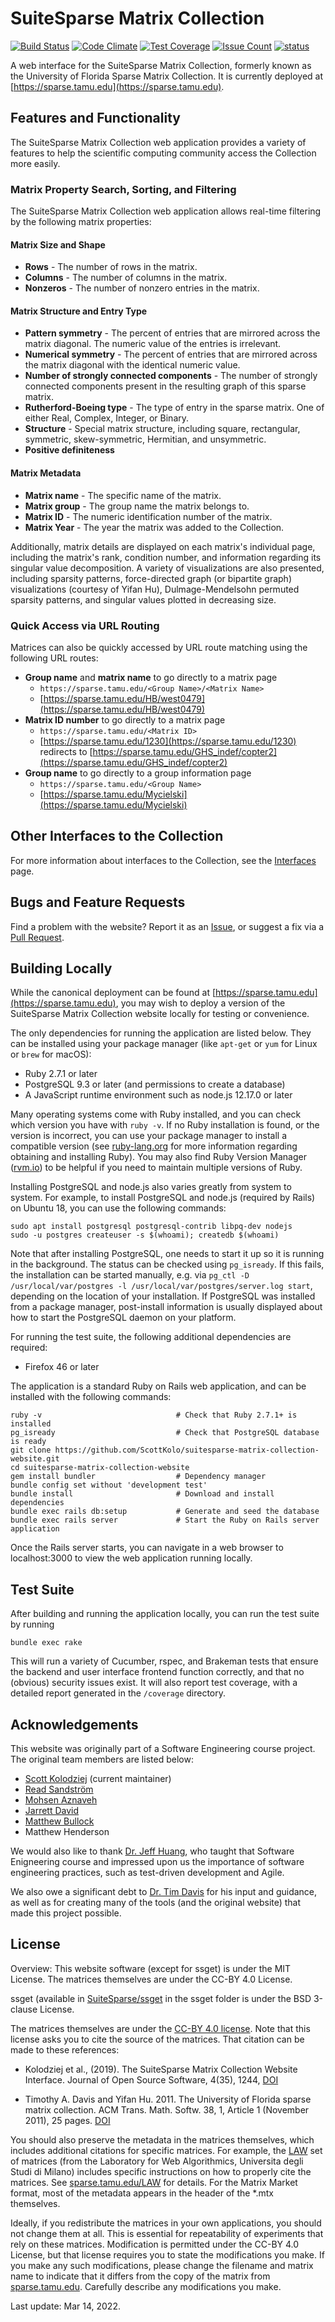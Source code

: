 # SuiteSparse Matrix Collection

[![Build Status](https://scottkolo.semaphoreci.com/badges/suitesparse-matrix-collection-website/branches/master.svg?key=3ab82dff-653a-4c8e-b6fb-14bec4e8b4a9)](https://scottkolo.semaphoreci.com/projects/suitesparse-matrix-collection-website) [![Code Climate](https://codeclimate.com/github/ScottKolo/suitesparse-matrix-collection-website/badges/gpa.svg)](https://codeclimate.com/github/ScottKolo/suitesparse-matrix-collection-website) [![Test Coverage](https://codeclimate.com/github/ScottKolo/suitesparse-matrix-collection-website/badges/coverage.svg)](https://codeclimate.com/github/ScottKolo/suitesparse-matrix-collection-website/coverage) [![Issue Count](https://codeclimate.com/github/ScottKolo/suitesparse-matrix-collection-website/badges/issue_count.svg)](https://codeclimate.com/github/ScottKolo/suitesparse-matrix-collection-website) [![status](http://joss.theoj.org/papers/965b1c7bba801c85e9341a3db9013ef8/status.svg)](http://joss.theoj.org/papers/965b1c7bba801c85e9341a3db9013ef8)

A web interface for the SuiteSparse Matrix Collection, formerly known as the University of Florida Sparse Matrix Collection. It is currently deployed at [https://sparse.tamu.edu](https://sparse.tamu.edu).

## Features and Functionality

The SuiteSparse Matrix Collection web application provides a variety of features to help the scientific computing community access the Collection more easily.

### Matrix Property Search, Sorting, and Filtering

The SuiteSparse Matrix Collection web application allows real-time filtering by the following matrix properties:

#### Matrix Size and Shape
  - **Rows** - The number of rows in the matrix.
  - **Columns** - The number of columns in the matrix.
  - **Nonzeros** - The number of nonzero entries in the matrix.

#### Matrix Structure and Entry Type
  - **Pattern symmetry** - The percent of entries that are mirrored across the matrix diagonal. The numeric value of the entries is irrelevant.
  - **Numerical symmetry** - The percent of entries that are mirrored across the matrix diagonal with the identical numeric value.
  - **Number of strongly connected components** - The number of strongly connected components present in the resulting graph of this sparse matrix.
  - **Rutherford-Boeing type** - The type of entry in the sparse matrix. One of either Real, Complex, Integer, or Binary.
  - **Structure** - Special matrix structure, including square, rectangular, symmetric, skew-symmetric, Hermitian, and unsymmetric.
  - **Positive definiteness**

#### Matrix Metadata
  - **Matrix name** - The specific name of the matrix.
  - **Matrix group** - The group name the matrix belongs to.
  - **Matrix ID** - The numeric identification number of the matrix.
  - **Matrix Year** - The year the matrix was added to the Collection.

Additionally, matrix details are displayed on each matrix's individual page, including the matrix's rank, condition number, and information regarding its singular value decomposition. A variety of visualizations are also presented, including sparsity patterns, force-directed graph (or bipartite graph) visualizations (courtesy of Yifan Hu), Dulmage-Mendelsohn permuted sparsity patterns, and singular values plotted in decreasing size.

### Quick Access via URL Routing

Matrices can also be quickly accessed by URL route matching using the following URL routes:

 * **Group name** and **matrix name** to go directly to a matrix page
    * `https://sparse.tamu.edu/<Group Name>/<Matrix Name>`
    * [https://sparse.tamu.edu/HB/west0479](https://sparse.tamu.edu/HB/west0479)
 * **Matrix ID number** to go directly to a matrix page
    * `https://sparse.tamu.edu/<Matrix ID>`
    * [https://sparse.tamu.edu/1230](https://sparse.tamu.edu/1230) redirects to [https://sparse.tamu.edu/GHS_indef/copter2](https://sparse.tamu.edu/GHS_indef/copter2)
 * **Group name** to go directly to a group information page
    * `https://sparse.tamu.edu/<Group Name>`
    * [https://sparse.tamu.edu/Mycielski](https://sparse.tamu.edu/Mycielski)

## Other Interfaces to the Collection

For more information about interfaces to the Collection, see the [Interfaces](https://sparse.tamu.edu/interfaces) page.

## Bugs and Feature Requests

Find a problem with the website? Report it as an [Issue](https://github.com/ScottKolo/suitesparse-matrix-collection-website/issues), or suggest a fix via a [Pull Request](https://github.com/ScottKolo/suitesparse-matrix-collection-website/pulls).

## Building Locally

While the canonical deployment can be found at [https://sparse.tamu.edu](https://sparse.tamu.edu), you may wish to deploy a version of the SuiteSparse Matrix Collection website locally for testing or convenience. 

The only dependencies for running the application are listed below. They can be installed using your package manager (like `apt-get` or `yum` for Linux or `brew` for macOS):

 * Ruby 2.7.1 or later
 * PostgreSQL 9.3 or later (and permissions to create a database)
 * A JavaScript runtime environment such as node.js 12.17.0 or later

Many operating systems come with Ruby installed, and you can check which
version you have with `ruby -v`. If no Ruby installation is found, or the
version is incorrect, you can use your package manager to install a compatible
version (see [ruby-lang.org](https://www.ruby-lang.org) for more information
regarding obtaining and installing Ruby). You may also find Ruby Version
Manager ([rvm.io](https://rvm.io)) to be helpful if you need to maintain
multiple versions of Ruby.

Installing PostgreSQL and node.js also varies greatly from system to system. For example, to install PostgreSQL and node.js (required by Rails) on Ubuntu 18, you can use the following commands:
```shell
sudo apt install postgresql postgresql-contrib libpq-dev nodejs
sudo -u postgres createuser -s $(whoami); createdb $(whoami)
```

Note that after installing PostgreSQL, one needs to start it up so it is running in the background. The status can be checked using `pg_isready`. If this fails, the installation can be started manually, e.g. via `pg_ctl -D /usr/local/var/postgres -l /usr/local/var/postgres/server.log start`, depending on the location of your installation. If PostgreSQL was installed from a package manager, post-install information is usually displayed about how to start the PostgreSQL daemon on your platform.

For running the test suite, the following additional dependencies are required:

 * Firefox 46 or later

The application is a standard Ruby on Rails web application, and can be installed with the following commands:

```shell
ruby -v                              # Check that Ruby 2.7.1+ is installed
pg_isready                           # Check that PostgreSQL database is ready
git clone https://github.com/ScottKolo/suitesparse-matrix-collection-website.git
cd suitesparse-matrix-collection-website
gem install bundler                  # Dependency manager
bundle config set without 'development test'
bundle install                       # Download and install dependencies
bundle exec rails db:setup           # Generate and seed the database
bundle exec rails server             # Start the Ruby on Rails server application
```

Once the Rails server starts, you can navigate in a web browser to localhost:3000 to view the web application running locally.

## Test Suite

After building and running the application locally, you can run the test suite by running

```shell
bundle exec rake
```

This will run a variety of Cucumber, rspec, and Brakeman tests that ensure the backend and user interface frontend function correctly, and that no (obvious) security issues exist. It will also report test coverage, with a detailed report generated in the `/coverage` directory.

## Acknowledgements

This website was originally part of a Software Engineering course project. The original team members are listed below:

* [Scott Kolodziej](http://www.scottkolo.com) (current maintainer)
* [Read Sandström](https://parasol.tamu.edu/people/readamus/)
* [Mohsen Aznaveh](https://parasol.tamu.edu/people/aznaveh/)
* [Jarrett David](https://parasol.tamu.edu/people/jld6827/)
* [Matthew Bullock](https://parasol.tamu.edu/people/fourcow2/)
* Matthew Henderson

We would also like to thank [Dr. Jeff Huang](https://parasol.tamu.edu/~jeff/), who taught that Software Enigneering course and impressed upon us the importance of software engineering practices, such as test-driven development and Agile.

We also owe a significant debt to [Dr. Tim Davis](http://faculty.cse.tamu.edu/davis/) for his input and guidance, as well as for creating many of the tools (and the original website) that made this project possible. 

## License

Overview: This website software (except for ssget) is under the MIT License.
The matrices themselves are under the CC-BY 4.0 License.


ssget (available in [SuiteSparse/ssget](https://github.com/DrTimothyAldenDavis/SuiteSparse)
in the ssget folder is under the BSD 3-clause License.

The matrices themselves are under the
[CC-BY 4.0 license](https://creativecommons.org/licenses/by/4.0/).
Note that this license asks you to cite the source of
the matrices.  That citation can be made to these references:

* Kolodziej et al., (2019). The SuiteSparse Matrix Collection Website Interface.
Journal of Open Source Software, 4(35), 1244,
[DOI](https://doi.org/10.21105/joss.01244)

* Timothy A. Davis and Yifan Hu. 2011. The University of Florida sparse matrix
collection. ACM Trans. Math. Softw. 38, 1, Article 1 (November 2011), 25 pages.
[DOI](https://doi.org/10.1145/2049662.2049663)

You should also preserve the metadata in the matrices themselves, which
includes additional citations for specific matrices.  For example, the
[LAW](http://sparse.tamu.edu/LAW) set of matrices (from the Laboratory for Web
Algorithmics, Universita degli Studi di Milano) includes specific instructions
on how to properly cite the matrices.   See
[sparse.tamu.edu/LAW](http://sparse.tamu.edu/LAW) for details.  For the Matrix
Market format, most of the metadata appears in the header of the *.mtx
themselves.

Ideally, if you redistribute the matrices in your own applications, you should
not change them at all.  This is essential for repeatability of experiments
that rely on these matrices.  Modification is permitted under the CC-BY 4.0
License, but that license requires you to state the modifications you make.  If
you make any such modifications, please change the filename and matrix name to
indicate that it differs from the copy of the matrix from
[sparse.tamu.edu](http://sparse.tamu.edu).  Carefully describe any
modifications you make.

Last update: Mar 14, 2022.
